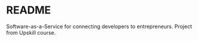 # README

Software-as-a-Service for connecting developers to entrepreneurs.
Project from Upskill course.